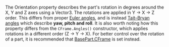 The Orientation property describes the part's rotation in degrees around the X, Y and Z axes using a Vector3. The rotations are applied in Y → X → Z order. This differs from proper [Euler angles][1], and is instead [Tait–Bryan angles][2] which describe **yaw, pitch and roll**. It is also worth noting how this property differs from the `CFrame.Angles()` constructor, which applies rotations in a different order (Z → Y → X). For better control over the rotation of a part, it is recommended that [BasePart.CFrame](https://developer.roblox.com/api-reference/property/BasePart/CFrame) is set instead.

[1]: https://en.wikipedia.org/wiki/Euler_angles

[2]: https://en.wikipedia.org/wiki/Euler_angles#Tait-Bryan_angles